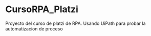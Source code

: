 # CursoRPA_Platzi
Proyecto del curso de platzi de RPA. Usando UiPath para probar la automatizacion de proceso
